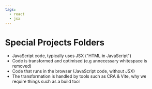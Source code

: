 ```yaml
---
tags:
  - react
  - jsx
---
```

# Special Projects Folders

* JavaScript code, typically uses JSX ("HTML in JavaScript")
* Code is transformed and optimised (e.g unnecessary whitespace is removed)
* Code that runs in the browser (JavaScript code, without JSX)
* The transformation is handled by tools such as CRA & Vite, why we require things such as a build tool

